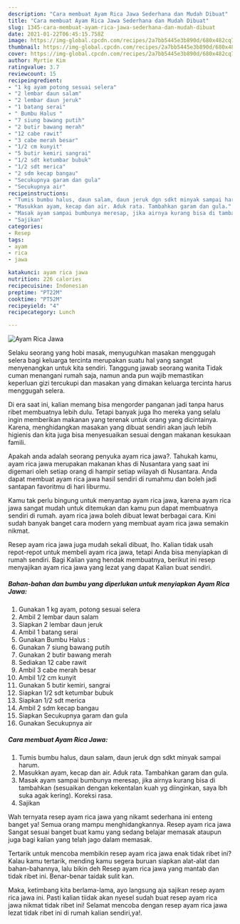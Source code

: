 ```yaml
---
description: "Cara membuat Ayam Rica Jawa Sederhana dan Mudah Dibuat"
title: "Cara membuat Ayam Rica Jawa Sederhana dan Mudah Dibuat"
slug: 1345-cara-membuat-ayam-rica-jawa-sederhana-dan-mudah-dibuat
date: 2021-01-22T06:45:15.758Z
image: https://img-global.cpcdn.com/recipes/2a7bb5445e3b890d/680x482cq70/ayam-rica-jawa-foto-resep-utama.jpg
thumbnail: https://img-global.cpcdn.com/recipes/2a7bb5445e3b890d/680x482cq70/ayam-rica-jawa-foto-resep-utama.jpg
cover: https://img-global.cpcdn.com/recipes/2a7bb5445e3b890d/680x482cq70/ayam-rica-jawa-foto-resep-utama.jpg
author: Myrtie Kim
ratingvalue: 3.7
reviewcount: 15
recipeingredient:
- "1 kg ayam potong sesuai selera"
- "2 lembar daun salam"
- "2 lembar daun jeruk"
- "1 batang serai"
- " Bumbu Halus "
- "7 siung bawang putih"
- "2 butir bawang merah"
- "12 cabe rawit"
- "3 cabe merah besar"
- "1/2 cm kunyit"
- "5 butir kemiri sangrai"
- "1/2 sdt ketumbar bubuk"
- "1/2 sdt merica"
- "2 sdm kecap bangau"
- "Secukupnya garam dan gula"
- "Secukupnya air"
recipeinstructions:
- "Tumis bumbu halus, daun salam, daun jeruk dgn sdkt minyak sampai harum."
- "Masukkan ayam, kecap dan air. Aduk rata. Tambahkan garam dan gula."
- "Masak ayam sampai bumbunya meresap, jika airnya kurang bisa di tambahkan (sesuaikan dengan kekentalan kuah yg diinginkan, saya lbh suka agak kering). Koreksi rasa."
- "Sajikan"
categories:
- Resep
tags:
- ayam
- rica
- jawa

katakunci: ayam rica jawa 
nutrition: 226 calories
recipecuisine: Indonesian
preptime: "PT22M"
cooktime: "PT52M"
recipeyield: "4"
recipecategory: Lunch

---
```



![Ayam Rica Jawa](https://img-global.cpcdn.com/recipes/2a7bb5445e3b890d/680x482cq70/ayam-rica-jawa-foto-resep-utama.jpg)

Selaku seorang yang hobi masak, menyuguhkan masakan menggugah selera bagi keluarga tercinta merupakan suatu hal yang sangat menyenangkan untuk kita sendiri. Tanggung jawab seorang  wanita Tidak cuman menangani rumah saja, namun anda pun wajib memastikan keperluan gizi tercukupi dan masakan yang dimakan keluarga tercinta harus menggugah selera.

Di era  saat ini, kalian memang bisa mengorder panganan jadi tanpa harus ribet membuatnya lebih dulu. Tetapi banyak juga lho mereka yang selalu ingin memberikan makanan yang terenak untuk orang yang dicintainya. Karena, menghidangkan masakan yang dibuat sendiri akan jauh lebih higienis dan kita juga bisa menyesuaikan sesuai dengan makanan kesukaan famili. 



Apakah anda adalah seorang penyuka ayam rica jawa?. Tahukah kamu, ayam rica jawa merupakan makanan khas di Nusantara yang saat ini digemari oleh setiap orang di hampir setiap wilayah di Nusantara. Anda dapat membuat ayam rica jawa hasil sendiri di rumahmu dan boleh jadi santapan favoritmu di hari liburmu.

Kamu tak perlu bingung untuk menyantap ayam rica jawa, karena ayam rica jawa sangat mudah untuk ditemukan dan kamu pun dapat membuatnya sendiri di rumah. ayam rica jawa boleh dibuat lewat berbagai cara. Kini sudah banyak banget cara modern yang membuat ayam rica jawa semakin nikmat.

Resep ayam rica jawa juga mudah sekali dibuat, lho. Kalian tidak usah repot-repot untuk membeli ayam rica jawa, tetapi Anda bisa menyiapkan di rumah sendiri. Bagi Kalian yang hendak membuatnya, berikut ini resep menyajikan ayam rica jawa yang lezat yang dapat Kalian buat sendiri.

<!--inarticleads1-->

##### Bahan-bahan dan bumbu yang diperlukan untuk menyiapkan Ayam Rica Jawa:

1. Gunakan 1 kg ayam, potong sesuai selera
1. Ambil 2 lembar daun salam
1. Siapkan 2 lembar daun jeruk
1. Ambil 1 batang serai
1. Gunakan  Bumbu Halus :
1. Gunakan 7 siung bawang putih
1. Gunakan 2 butir bawang merah
1. Sediakan 12 cabe rawit
1. Ambil 3 cabe merah besar
1. Ambil 1/2 cm kunyit
1. Gunakan 5 butir kemiri, sangrai
1. Siapkan 1/2 sdt ketumbar bubuk
1. Siapkan 1/2 sdt merica
1. Ambil 2 sdm kecap bangau
1. Siapkan Secukupnya garam dan gula
1. Gunakan Secukupnya air




<!--inarticleads2-->

##### Cara membuat Ayam Rica Jawa:

1. Tumis bumbu halus, daun salam, daun jeruk dgn sdkt minyak sampai harum.
1. Masukkan ayam, kecap dan air. Aduk rata. Tambahkan garam dan gula.
1. Masak ayam sampai bumbunya meresap, jika airnya kurang bisa di tambahkan (sesuaikan dengan kekentalan kuah yg diinginkan, saya lbh suka agak kering). Koreksi rasa.
1. Sajikan




Wah ternyata resep ayam rica jawa yang nikamt sederhana ini enteng banget ya! Semua orang mampu menghidangkannya. Resep ayam rica jawa Sangat sesuai banget buat kamu yang sedang belajar memasak ataupun juga bagi kalian yang telah jago dalam memasak.

Tertarik untuk mencoba membikin resep ayam rica jawa enak tidak ribet ini? Kalau kamu tertarik, mending kamu segera buruan siapkan alat-alat dan bahan-bahannya, lalu bikin deh Resep ayam rica jawa yang mantab dan tidak ribet ini. Benar-benar taidak sulit kan. 

Maka, ketimbang kita berlama-lama, ayo langsung aja sajikan resep ayam rica jawa ini. Pasti kalian tiidak akan nyesel sudah buat resep ayam rica jawa nikmat tidak ribet ini! Selamat mencoba dengan resep ayam rica jawa lezat tidak ribet ini di rumah kalian sendiri,ya!.

